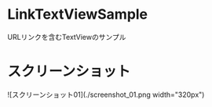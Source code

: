 # LinkTextViewSample
URLリンクを含むTextViewのサンプル

# スクリーンショット
![スクリーンショット01](./screenshot_01.png width="320px")
